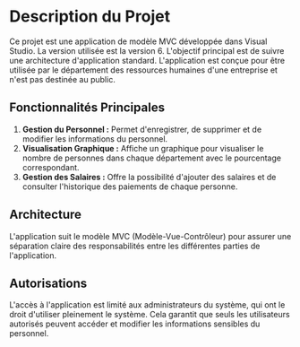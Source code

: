 # Description du Projet

Ce projet est une application de modèle MVC développée dans Visual Studio. La version utilisée est la version 6. L'objectif principal est de suivre une architecture d'application standard. L'application est conçue pour être utilisée par le département des ressources humaines d'une entreprise et n'est pas destinée au public.

## Fonctionnalités Principales

1. **Gestion du Personnel :** Permet d'enregistrer, de supprimer et de modifier les informations du personnel.
2. **Visualisation Graphique :** Affiche un graphique pour visualiser le nombre de personnes dans chaque département avec le pourcentage correspondant.
3. **Gestion des Salaires :** Offre la possibilité d'ajouter des salaires et de consulter l'historique des paiements de chaque personne.

## Architecture

L'application suit le modèle MVC (Modèle-Vue-Contrôleur) pour assurer une séparation claire des responsabilités entre les différentes parties de l'application.

## Autorisations

L'accès à l'application est limité aux administrateurs du système, qui ont le droit d'utiliser pleinement le système. Cela garantit que seuls les utilisateurs autorisés peuvent accéder et modifier les informations sensibles du personnel.
